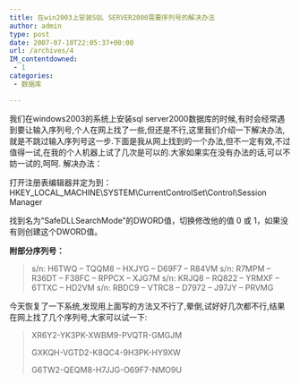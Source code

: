 ```yaml
---
title: 在win2003上安装SQL SERVER2000需要序列号的解决办法
author: admin
type: post
date: 2007-07-10T22:05:37+00:00
url: /archives/4
IM_contentdowned:
 - 1
categories:
 - 数据库

---
```

我们在windows2003的系统上安装sql server2000数据库的时候,有时会经常遇到要让输入序列号,个人在网上找了一些,但还是不行,这里我们介绍一下解决办法,就是不跳过输入序列号这一步.下面是我从网上找到的一个办法,但不一定有效,不过值得一试,在我的个人机器上试了几次是可以的.大家如果实在没有办法的话,可以不妨一试的,呵呵.
解决办法：

打开注册表编辑器并定为到：HKEY_LOCAL_MACHINE\SYSTEM\CurrentControlSet\Control\Session Manager

找到名为“SafeDLLSearchMode”的DWORD值，切换修改他的值 0 或 1，如果没有则创建这个DWORD值。

**附部分序列号：**

> s/n: H6TWQ – TQQM8 – HXJYG – D69F7 – R84VM
> s/n: R7MPM – R36DT – F38FC – RPPCX – XJG7M
> s/n: KRJQ8 – RQ822 – YRMXF – 6TTXC – HD2VM
> s/n: RBDC9 – VTRC8 – D7972 – J97JY – PRVMG

今天恢复了一下系统,发现用上面写的方法又不行了,晕倒,试好好几次都不行,结果在网上找了几个序列号,大家可以试一下:

> XR6Y2-YK3PK-XWBM9-PVQTR-GMGJM
>
> GXKQH-VGTD2-K8QC4-9H3PK-HY9XW
>
> G6TW2-QEQM8-H7JJG-O69F7-NMO9U